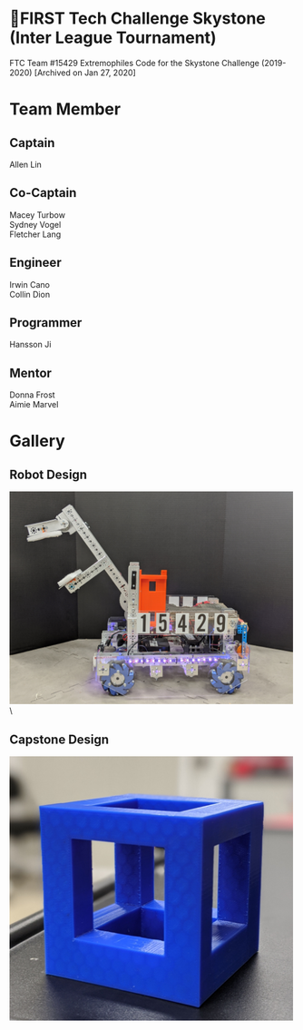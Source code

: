 # :robot:FIRST Tech Challenge Skystone (Inter League Tournament)

FTC Team #15429 Extremophiles Code for the Skystone Challenge (2019-2020) [Archived on Jan 27, 2020]

# Team Member
## Captain
Allen Lin

## Co-Captain
Macey Turbow\
Sydney Vogel\
Fletcher Lang

## Engineer
Irwin Cano\
Collin Dion

## Programmer
Hansson Ji

## Mentor
Donna Frost\
Aimie Marvel

# Gallery
## Robot Design
<img src="img/bot-ilt.jpg" width="500">\

## Capstone Design
<img src="img/capstone-ilt.jpg" width="500">
